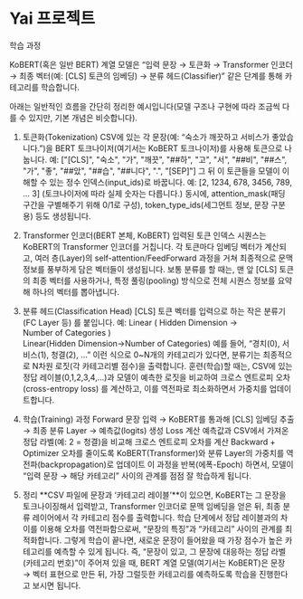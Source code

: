 # Yai 프로젝트
학습 과정 

KoBERT(혹은 일반 BERT) 계열 모델은 “입력 문장 → 토큰화 → Transformer 인코더 → 최종 벡터(예: [CLS] 토큰의 임베딩) → 분류 헤드(Classifier)” 같은 단계를 통해 카테고리를 학습합니다.

아래는 일반적인 흐름을 간단히 정리한 예시입니다(모델 구조나 구현에 따라 조금씩 다를 수 있지만, 기본 개념은 비슷합니다).

1) 토큰화(Tokenization)
CSV에 있는 각 문장(예: “숙소가 깨끗하고 서비스가 좋았습니다.”)을 BERT 토크나이저(여기서는 KoBERT 토크나이저)를 사용해 토큰으로 나눕니다.
예: ["[CLS]", "숙소", "가", "깨끗", "##하", "고", "서", "##비", "##스", "가", "좋", "##았", "##습", "##니다", ".", "[SEP]"]
그 뒤 이 토큰들을 모델이 이해할 수 있는 정수 인덱스(input_ids)로 바꿉니다.
예: [2, 1234, 678, 3456, 789, ... 3] (토크나이저에 따라 실제 숫자는 다릅니다.)
동시에, attention_mask(패딩 구간을 구별해주기 위해 0/1로 구성), token_type_ids(세그먼트 정보, 문장 구분용) 등도 생성됩니다.
2) Transformer 인코더(BERT 본체, KoBERT)
입력된 토큰 인덱스 시퀀스는 KoBERT의 Transformer 인코더를 거칩니다.
각 토큰마다 임베딩 벡터가 계산되고, 여러 층(Layer)의 self-attention/FeedForward 과정을 거쳐 최종적으로 문맥 정보를 풍부하게 담은 벡터들이 생성됩니다.
보통 분류를 할 때는, 맨 앞 [CLS] 토큰의 최종 벡터를 사용하거나, 특정 풀링(pooling) 방식으로 전체 시퀀스 정보를 요약해 하나의 벡터를 뽑아냅니다.
3) 분류 헤드(Classification Head)
[CLS] 토큰 벡터를 입력으로 하는 작은 분류기(FC Layer 등) 를 붙입니다.
예: 
Linear
(
Hidden Dimension
→
Number of Categories
)
Linear(Hidden Dimension→Number of Categories)
예를 들어, “경치(0), 서비스(1), 청결(2), …” 이런 식으로 0~N개의 카테고리가 있다면, 분류기는 최종적으로 N차원 로짓(각 카테고리별 점수)을 출력합니다.
훈련(학습)할 때는, CSV에 있는 정답 레이블(0,1,2,3,4,...)과 모델이 예측한 로짓을 비교하여 크로스 엔트로피 오차(cross-entropy loss) 를 계산하고, 이를 역전파로 최소화하면서 가중치를 업데이트합니다.
4) 학습(Training) 과정
Forward
문장 입력 → KoBERT를 통과해 [CLS] 임베딩 추출 → 최종 분류 Layer → 예측값(logits) 생성
Loss 계산
예측값과 CSV에서 가져온 정답 라벨(예: 2 = 청결)을 비교해 크로스 엔트로피 오차를 계산
Backward + Optimizer
오차를 줄이도록 KoBERT(Transformer)와 분류 Layer의 가중치를 역전파(backpropagation)로 업데이트
이 과정을 반복(에폭-Epoch) 하면서, 모델이 “입력 문장 → 해당 카테고리” 사이의 관계를 점점 잘 학습하게 됩니다.

5) 정리
**CSV 파일에 문장과 ‘카테고리 레이블’**이 있으면, KoBERT는 그 문장을 토크나이징해서 입력받고, Transformer 인코더로 문맥 임베딩을 얻은 뒤, 최종 분류 레이어에서 각 카테고리 점수를 출력합니다.
학습 단계에서 정답 레이블과의 차이를 이용해 오차를 역전파함으로써, “문장의 특징”과 “카테고리” 사이의 관계를 최적화합니다.
그렇게 학습이 끝나면, 새로운 문장이 들어왔을 때 가장 점수가 높은 카테고리를 예측할 수 있게 됩니다.
즉, “문장이 있고, 그 문장에 대응하는 정답 라벨(카테고리 번호)”이 주어져 있을 때, BERT 계열 모델(여기서는 KoBERT)은 문장 → 벡터 표현으로 만든 뒤, 가장 그럴듯한 카테고리를 예측하도록 학습을 진행한다고 보시면 됩니다.
